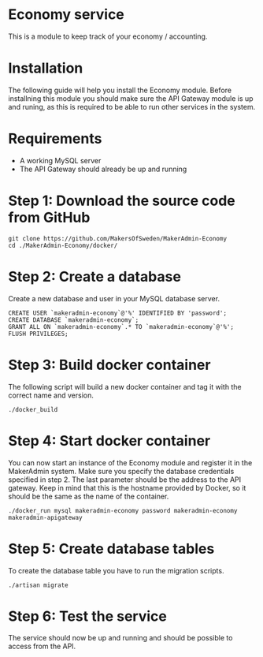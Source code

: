 Economy service
===============
This is a module to keep track of your economy / accounting.

Installation
============
The following guide will help you install the Economy module. Before installning this module you should make sure the API Gateway module is up and runing, as this is required to be able to run other services in the system.

# Requirements
* A working MySQL server
* The API Gateway should already be up and running

# Step 1: Download the source code from GitHub
```
git clone https://github.com/MakersOfSweden/MakerAdmin-Economy
cd ./MakerAdmin-Economy/docker/
```

# Step 2: Create a database
Create a new database and user in your MySQL database server.

```
CREATE USER `makeradmin-economy`@'%' IDENTIFIED BY 'password';
CREATE DATABASE `makeradmin-economy`;
GRANT ALL ON `makeradmin-economy`.* TO `makeradmin-economy`@'%';
FLUSH PRIVILEGES;
```

# Step 3: Build docker container
The following script will build a new docker container and tag it with the correct name and version.
```
./docker_build
```

# Step 4: Start docker container
You can now start an instance of the Economy module and register it in the MakerAdmin system. Make sure you specify the database credentials specified in step 2. The last parameter should be the address to the API gateway. Keep in mind that this is the hostname provided by Docker, so it should be the same as the name of the container.
```
./docker_run mysql makeradmin-economy password makeradmin-economy makeradmin-apigateway
```

# Step 5: Create database tables
To create the database table you have to run the migration scripts.
```
./artisan migrate
```

# Step 6: Test the service
The service should now be up and running and should be possible to access from the API.
